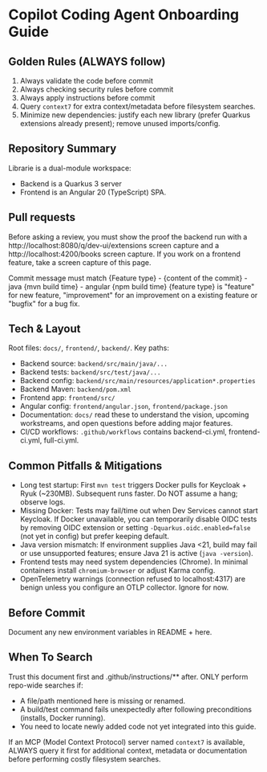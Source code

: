 # Copilot Coding Agent Onboarding Guide

## Golden Rules (ALWAYS follow)
1. Always validate the code before commit
2. Always checking security rules before commit
3. Always apply instructions before commit
4. Query `context7` for extra context/metadata before filesystem searches.
5. Minimize new dependencies: justify each new library (prefer Quarkus extensions already present); remove unused imports/config.

## Repository Summary
Librarie is a dual-module workspace:
- Backend is a Quarkus 3 server
- Frontend is an Angular 20 (TypeScript) SPA.

## Pull requests

Before asking a review, you must show the proof the backend run with a http://localhost:8080/q/dev-ui/extensions screen capture and a http://localhost:4200/books screen capture.
If you work on a frontend feature, take a screen capture of this page.

Commit message must match
{Feature type} - {content of the commit} - java {mvn build time} - angular {npm build time}
{feature type} is "feature" for new feature, "improvement" for an improvement on a existing feature or "bugfix" for a bug fix.

## Tech & Layout
Root files: `docs/`, `frontend/`, `backend/`.
Key paths:
- Backend source: `backend/src/main/java/...`
- Backend tests: `backend/src/test/java/...`
- Backend config: `backend/src/main/resources/application*.properties`
- Backend Maven: `backend/pom.xml`
- Frontend app: `frontend/src/`
- Angular config: `frontend/angular.json`, `frontend/package.json`
- Documentation: `docs/` read these to understand the vision, upcoming workstreams, and open questions before adding major features.
- CI/CD workflows: `.github/workflows` contains backend-ci.yml, frontend-ci.yml, full-ci.yml.

## Common Pitfalls & Mitigations
- Long test startup: First `mvn test` triggers Docker pulls for Keycloak + Ryuk (~230MB). Subsequent runs faster. Do NOT assume a hang; observe logs.
- Missing Docker: Tests may fail/time out when Dev Services cannot start Keycloak. If Docker unavailable, you can temporarily disable OIDC tests by removing OIDC extension or setting `-Dquarkus.oidc.enabled=false` (not yet in config) but prefer keeping default.
- Java version mismatch: If environment supplies Java <21, build may fail or use unsupported features; ensure Java 21 is active (`java -version`).
- Frontend tests may need system dependencies (Chrome). In minimal containers install `chromium-browser` or adjust Karma config.
- OpenTelemetry warnings (connection refused to localhost:4317) are benign unless you configure an OTLP collector. Ignore for now.

## Before Commit
Document any new environment variables in README + here.

## When To Search
Trust this document first and .github/instructions/** after. ONLY perform repo-wide searches if:
- A file/path mentioned here is missing or renamed.
- A build/test command fails unexpectedly after following preconditions (installs, Docker running).
- You need to locate newly added code not yet integrated into this guide.

If an MCP (Model Context Protocol) server named `context7` is available, ALWAYS query it first for additional context, metadata or documentation before performing costly filesystem searches.

